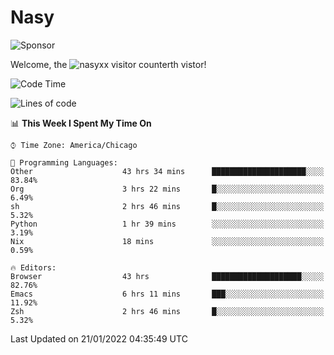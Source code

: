 # Nasy

<!--
<p align="center">
<img height="200" src="https://github-readme-stats.vercel.app/api?username=nasyxx&count_private=true&show_icons=true&theme=dracula&include_all_commits=true"/>
<img height="200" src="https://github-readme-stats.vercel.app/api/top-langs/?username=nasyxx&theme=dracula&hide=html,jupyter+notebook&count_private=true&show_icons=true"/>
</p>

  
----------------
-->

![Sponsor](https://img.shields.io/static/v1.svg?label=Sponsor&message=%E2%9D%A4&logo=GitHub&style=flat&color=pink)
 
Welcome, the ![nasyxx visitor counter](https://count.getloli.com/get/@nasyxx?theme=rule34)th vistor!
 
<!--START_SECTION:waka-->
![Code Time](http://img.shields.io/badge/Code%20Time-1%2C774%20hrs%2050%20mins-blue)

![Lines of code](https://img.shields.io/badge/From%20Hello%20World%20I%27ve%20Written-5%20Million%20lines%20of%20code-blue)

📊 **This Week I Spent My Time On** 

```text
⌚︎ Time Zone: America/Chicago

💬 Programming Languages: 
Other                    43 hrs 34 mins      █████████████████████░░░░   83.84% 
Org                      3 hrs 22 mins       █░░░░░░░░░░░░░░░░░░░░░░░░   6.49% 
sh                       2 hrs 46 mins       █░░░░░░░░░░░░░░░░░░░░░░░░   5.32% 
Python                   1 hr 39 mins        ░░░░░░░░░░░░░░░░░░░░░░░░░   3.19% 
Nix                      18 mins             ░░░░░░░░░░░░░░░░░░░░░░░░░   0.59%

🔥 Editors: 
Browser                  43 hrs              ████████████████████░░░░░   82.76% 
Emacs                    6 hrs 11 mins       ███░░░░░░░░░░░░░░░░░░░░░░   11.92% 
Zsh                      2 hrs 46 mins       █░░░░░░░░░░░░░░░░░░░░░░░░   5.32%

```


 Last Updated on 21/01/2022 04:35:49 UTC
<!--END_SECTION:waka-->

<!-- ![visitors](https://visitor-badge.laobi.icu/badge?page_id=nasyxx.nasyxx) -->
